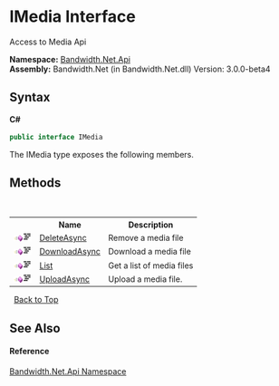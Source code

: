 ﻿# IMedia Interface
 

Access to Media Api

**Namespace:**&nbsp;<a href ="N_Bandwidth_Net_Api.md">Bandwidth.Net.Api</a><br />**Assembly:**&nbsp;Bandwidth.Net (in Bandwidth.Net.dll) Version: 3.0.0-beta4

## Syntax

**C#**<br />
``` C#
public interface IMedia
```

The IMedia type exposes the following members.


## Methods
&nbsp;<table><tr><th></th><th>Name</th><th>Description</th></tr><tr><td>![Public method](media/pubmethod.gif "Public method")![Code example](media/CodeExample.png "Code example")</td><td><a href ="M_Bandwidth_Net_Api_IMedia_DeleteAsync.md">DeleteAsync</a></td><td>
Remove a media file</td></tr><tr><td>![Public method](media/pubmethod.gif "Public method")![Code example](media/CodeExample.png "Code example")</td><td><a href ="M_Bandwidth_Net_Api_IMedia_DownloadAsync.md">DownloadAsync</a></td><td>
Download a media file</td></tr><tr><td>![Public method](media/pubmethod.gif "Public method")![Code example](media/CodeExample.png "Code example")</td><td><a href ="M_Bandwidth_Net_Api_IMedia_List.md">List</a></td><td>
Get a list of media files</td></tr><tr><td>![Public method](media/pubmethod.gif "Public method")![Code example](media/CodeExample.png "Code example")</td><td><a href ="M_Bandwidth_Net_Api_IMedia_UploadAsync.md">UploadAsync</a></td><td>
Upload a media file.</td></tr></table>&nbsp;
<a href="#imedia-interface">Back to Top</a>

## See Also


#### Reference
<a href ="N_Bandwidth_Net_Api.md">Bandwidth.Net.Api Namespace</a><br />